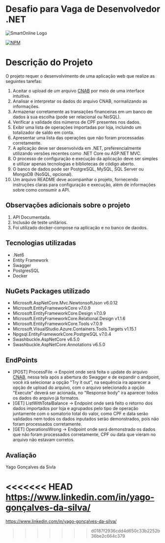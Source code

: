 # Desafio para Vaga de Desenvolvedor .NET
![SmartOnline Logo](https://www.smartonline.app/logo.a3cd84b4d14610f7.png)

[![NPM](https://img.shields.io/npm/l/react)](https://github.com/YGSilva/Iniflex/blob/master/LICENCE) 

# Descrição do Projeto

O projeto requer o desenvolvimento de uma aplicação web que realize as seguintes tarefas:

1. Aceitar o upload de um arquivo [CNAB](https://github.com/YGSilva/smartOnlineDesafio/blob/master/CNAB.txt) por meio de uma interface intuitiva.
2. Analisar e interpretar os dados do arquivo CNAB, normalizando as informações.
3. Armazenar corretamente as transações financeiras em um banco de dados à sua escolha (pode ser relacional ou NoSQL).
4. Verificar a validade dos números de CPF presentes nos dados.
5. Exibir uma lista de operações importadas por loja, incluindo um totalizador de saldo em conta.
6. Apresentar uma lista das operações que não foram processadas corretamente.
7. A aplicação deve ser desenvolvida em .NET, preferencialmente utilizando versões recentes como .NET Core ou ASP.NET MVC.
8. O processo de configuração e execução da aplicação deve ser simples e utilizar apenas tecnologias e bibliotecas de código aberto.
9. O banco de dados pode ser PostgreSQL, MySQL, SQL Server ou MongoDB (NoSQL, opcional).
10. Um arquivo README deve acompanhar o projeto, fornecendo instruções claras para configuração e execução, além de informações sobre como consumir a API.

## Observações adicionais sobre o projeto

1. API Documentada.
2. Inclusão de teste unitários.
3. Foi utilizado docker-compose na aplicação e no banco de daodos.

## Tecnologias utilizadas
- .Net6
- Entity Framework
- Swagger
- PostgresSQL
- Docker

## NuGets Packages utilizado
- Microsoft.AspNetCore.Mvc.NewtonsoftJson v6.0.12
- Microsoft.EntityFrameworkCore v7.0.9
- Microsoft.EntityFrameworkCore.Design v7.0.9
- Microsoft.EntityFrameworkCore.Relational.Design v1.1.6
- Microsoft.EntityFrameworkCore.Tools v7.0.9
- Microsoft.VisualStudio.Azure.Containers.Tools.Targets v1.15.1
- Npgsql.EntityFrameworkCore.PostgreSQL v7.0.4
- Swashbuckle.AspNetCore v6.5.0
- Swashbuckle.AspNetCore.Annotations v6.5.0

## EndPoints
- [POST] ProcessFile -> Enpoint onde será feita o update do arquivo [CNAB](https://github.com/YGSilva/smartOnlineDesafio/blob/master/CNAB.txt), nessa tela após a abertura do Swagger e de expandir o andpoint, você irá selecionar a opção "Try it out", na sequência ira aparecer a opção de upload do arquivo, com o arquivo selecionado a opção "Execute" deverá ser acionada, no "Response body" ira aparecer todos os dados do arquivo já formatos.
- [GET] ListWithTotalBalance -> Endpoint onde será feito o retorno dos dados importados por loja e agrupados pelo tipo de operação juntamente com o somatorio total do valor, como CPF e data serão validados nem todos os dados inputados serão demonstrados, pois não foram processados corretamente.
- [GET] OperationsWrong -> Endpoint onde será demonstrado os dados que não foram processados corretamente, CPF ou data que vieram no arquivo não estavam corretos.

## Avaliação
Yago Gonçalves da Sivla

<<<<<<< HEAD
https://www.linkedin.com/in/yago-gonçalves-da-silva/
=======
https://www.linkedin.com/in/yago-gonçalves-da-silva/
>>>>>>> d0187f2936cdd4d650c33b2252b36be2c664c379
